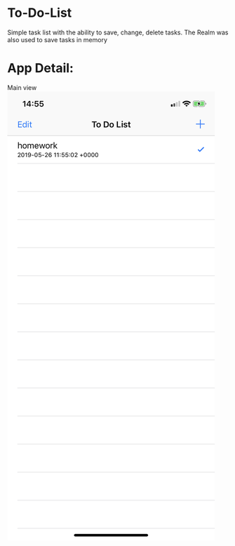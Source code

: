 # To-Do-List
Simple task list with the ability to save, change, delete tasks. The Realm was also used to save tasks in memory

# App Detail:
Main view
![screenshot](https://github.com/Davirepository/To-Do-List/blob/master/promo/IMG_0027.PNG)
